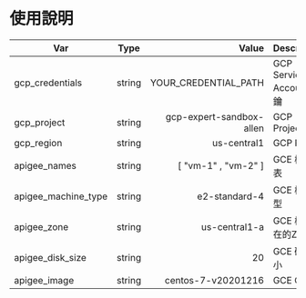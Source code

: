 # 使用說明

Var                  | Type   | Value                     | Description
---------------------|:------:|--------------------------:|------------------------
gcp_credentials      | string | YOUR_CREDENTIAL_PATH      | GCP Service Account 金鑰
gcp_project          | string | gcp-expert-sandbox-allen  | GCP Project
gcp_region           | string | us-central1               | GCP Region
apigee_names         | string | [ "vm-1" , "vm-2" ]       | GCE 機器列表
apigee_machine_type  | string | e2-standard-4             | GCE 機器類型
apigee_zone          | string | us-central1-a             | GCE 機器所在的Zone
apigee_disk_size     | string | 20                        | GCE 硬碟大小
apigee_image         | string | centos-7-v20201216        | GCE OS
